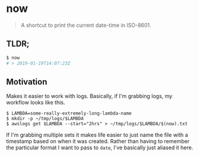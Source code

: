 # now

> A shortcut to print the current date-time in ISO-8601.

## TLDR;

```sh
$ now
# > 2019-01-19T14:07:23Z
```

## Motivation

Makes it easier to work with logs. Basically, if I'm grabbing logs, my workflow looks like this.

```
$ LAMBDA=some-really-extremely-long-lambda-name
$ mkdir -p ~/tmp/logs/$LAMBDA
$ awslogs get $LAMBDA --start="2hrs" > ~/tmp/logs/$LAMBDA/$(now).txt
```

If I'm grabbing multiple sets it makes life easier to just name the file with a timestamp based on when it was created. Rather than having to remember the particular format I want to pass to `date`, I've basically just aliased it here.